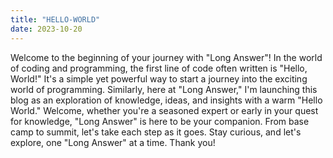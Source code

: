 ```yaml
---
title: "HELLO-WORLD"
date: 2023-10-20
---
```

Welcome to the beginning of your journey with "Long Answer"!
In the world of coding and programming, the first line of code often written is "Hello, World!" It's a simple yet powerful way to start a journey into the exciting world of programming. 
Similarly, here at "Long Answer," I'm launching this blog as an exploration of knowledge, ideas, and insights with a warm "Hello World."
Welcome, whether you're a seasoned expert or early in your quest for knowledge, "Long Answer" is here to be your companion. From base camp to summit, let's take each step as it goes. 
Stay curious, and let's explore, one "Long Answer" at a time. Thank you!
